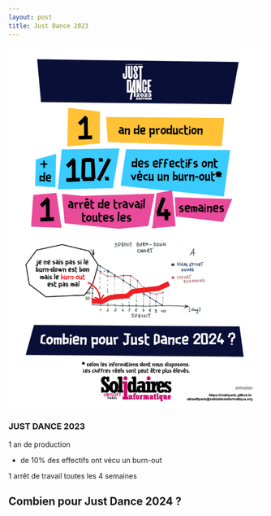 ```yaml
---
layout: post
title: Just Dance 2023
---
```


![SIUbiParis](../assets/img/UbisoftParis_Affichage_042.png)

### JUST DANCE 2023

1 an de production

+ de 10% des effectifs ont vécu un burn-out

1 arrêt de travail toutes les 4 semaines

## Combien pour Just Dance 2024 ?
